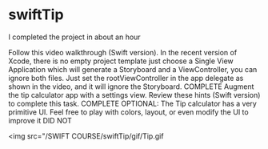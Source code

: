 # swiftTip
I completed the project in about an hour

Follow this video walkthrough (Swift version). In the recent version of Xcode, there is no empty project template just choose a Single View Application which will generate a Storyboard and a ViewController, you can ignore both files. Just set the rootViewController in the app delegate as shown in the video, and it will ignore the Storyboard. COMPLETE
Augment the tip calculator app with a settings view. Review these hints (Swift version) to complete this task. COMPLETE
OPTIONAL: The Tip calculator has a very primitive UI. Feel free to play with colors, layout, or even modify the UI to improve it DID NOT

<img src="/SWIFT COURSE/swiftTip/gif/Tip.gif